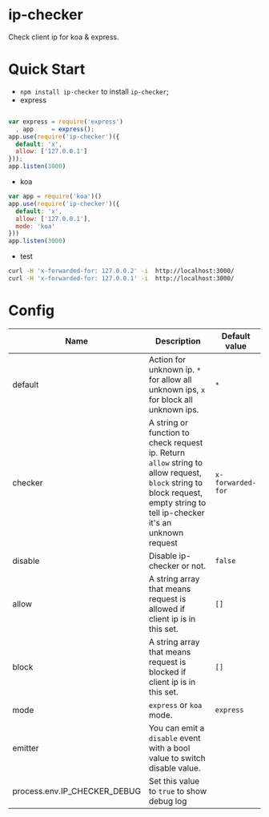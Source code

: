 # ip-checker
Check client ip for koa & express.

# Quick Start
* `npm install ip-checker` to install `ip-checker`;
* express

```js

var express = require('express')
  , app     = express();
app.use(require('ip-checker')({
  default: 'x',
  allow: ['127.0.0.1']
}));
app.listen(3000)

```
* koa

```js
var app = require('koa')()
app.use(require('ip-checker')({
  default: 'x',
  allow: ['127.0.0.1'],
  mode: 'koa'
}))
app.listen(3000)
```
* test

```bash
curl -H 'x-forwarded-for: 127.0.0.2' -i  http://localhost:3000/
curl -H 'x-forwarded-for: 127.0.0.1' -i  http://localhost:3000/
```

# Config
| Name | Description | Default value |
| --- | --- | --- |
| default | Action for unknown ip. `*` for allow all unknown ips, `x` for block all unknown ips. | `*` |
| checker | A string or function to check request ip. Return `allow` string to allow request, `block` string to block request, empty string to tell ip-checker it's an unknown request | `x-forwarded-for` |
| disable | Disable ip-checker or not. | `false` |
| allow | A string array that means request is allowed if client ip is in this set. | `[]` |
| block | A string array that means request is blocked if client ip is in this set. | `[]` |
| mode | `express` or `koa` mode. | `express` |
| emitter | You can emit a `disable` event with a bool value to switch disable value. | ` ` |
| process.env.IP_CHECKER_DEBUG | Set this value to `true` to show debug log | ` ` |
